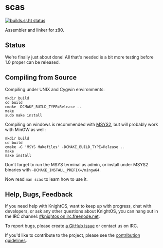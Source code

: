 # scas

[![builds.sr.ht status](https://builds.sr.ht/~maxleiter/scas/commits.svg)](https://builds.sr.ht/~maxleiter/scas/commits?)


Assembler and linker for z80.

## Status

We're finally just about done! All that's needed is a bit more testing before
1.0 proper can be released.

## Compiling from Source

Compiling under UNIX and Cygwin environments:

    mkdir build
    cd build
    cmake -DCMAKE_BUILD_TYPE=Release ..
    make
    sudo make install

Compiling on windows is recommended with [MSYS2](https://msys2.github.io/),
but will probably work with MinGW as well:

    mkdir build
    cd build
    cmake -G 'MSYS Makefiles' -DCMAKE_BUILD_TYPE=Release ..
    make
    make install

Don't forget to run the MSYS terminal as admin, or install under 
MSYS2 binaries with `-DCMAKE_INSTALL_PREFIX=/mingw64`.

Now read `man scas` to learn how to use it.

## Help, Bugs, Feedback

If you need help with KnightOS, want to keep up with progress, chat with
developers, or ask any other questions about KnightOS, you can hang out in the
IRC channel: [#knightos on irc.freenode.net](http://webchat.freenode.net/?channels=knightos).
 
To report bugs, please create [a GitHub issue](https://github.com/KnightOS/KnightOS/issues/new) or contact us on IRC.
 
If you'd like to contribute to the project, please see the [contribution guidelines](http://www.knightos.org/contributing).
